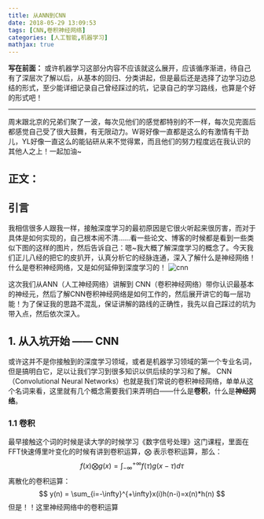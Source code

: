 ```yaml
---
title: 从ANN到CNN
date: 2018-05-29 13:09:53
tags: [CNN,卷积神经网络]
categories: [人工智能,机器学习]
mathjax: true
---
```

**写在前面：** 或许机器学习这部分内容不应该就这么展开，应该循序渐进，待自己有了深层次了解以后，从基本的回归、分类讲起，但是最后还是选择了边学习边总结的形式，至少能详细记录自己曾经踩过的坑，记录自己的学习路线，也算是个好的形式吧！

---
周末跟北京的兄弟们聚了一波，每次见他们的感觉都特别的不一样，每次见完面后都感觉自己受了很大鼓舞，有无限动力。W哥好像一直都是这么的有激情有干劲儿，YL好像一直这么的能钻研从来不觉得累，而且他们的努力程度远在我认识的其他人之上！一起加油~

## **正文：**
## 引言
我相信很多人跟我一样，接触深度学习的最初原因是它很火听起来很厉害，而对于具体是如何实现的，自己根本闹不清……看一些论文、博客的时候都是看到一些类似下图的这样的图片，然后告诉自己：嗯~我大概了解深度学习的概念了。今天我们正儿八经的把它的皮扒开，认真分析它的经脉连通，深入了解什么是神经网络！什么是卷积神经网络，又是如何延伸到深度学习的！
![cnn](./cnn0.png)

这次我们从ANN（人工神经网络）讲解到 CNN（卷积神经网络）带你认识最基本的神经元，然后了解CNN卷积神经网络是如何工作的，然后展开讲它的每一层功能！为了保证我的思路不混乱，保证讲解的路线的正确性，我先以自己踩过的坑为带入点，然后依次深入。
## 1. 从入坑开始 —— CNN
或许这并不是你接触到的深度学习领域，或者是机器学习领域的第一个专业名词，但是搞明白它，足以让我们学习到很多知识以供后续的学习和了解。
CNN（Convolutional Neural Networks）也就是我们常说的卷积神经网络，单单从这个名词来看，这里就有几个概念需要我们来弄明白——什么是**卷积**，什么是**神经网络**。
### 1.1 卷积
最早接触这个词的时候是读大学的时候学习《数字信号处理》这门课程，里面在FFT快速傅里叶变化的时候有讲到卷积运算，$\bigotimes$ 表示卷积运算，那么：
$$
f(x) \bigotimes g(x) = \int_{-\infty}^{+\infty} f(\tau)g(x-\tau)d\tau
$$
离散化的卷积运算：
$$
y(n) = \sum_{i=-\infty}^{+\infty}x(i)h(n-i)=x(n)*h(n)
$$
但是！！这里神经网络中的卷积运算